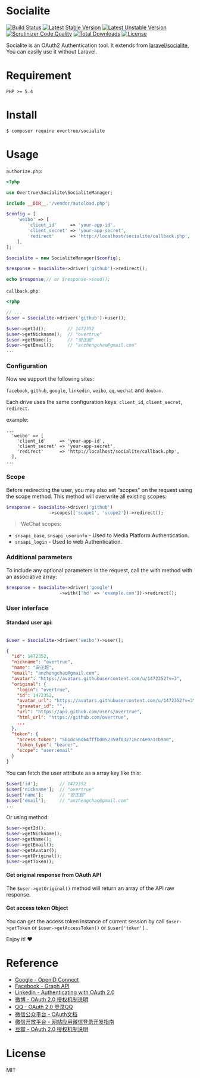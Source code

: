 # Socialite

[![Build Status](https://travis-ci.org/overtrue/socialite.svg?branch=master)](https://travis-ci.org/overtrue/socialite)
[![Latest Stable Version](https://poser.pugx.org/overtrue/socialite/v/stable.svg)](https://packagist.org/packages/overtrue/socialite)
[![Latest Unstable Version](https://poser.pugx.org/overtrue/socialite/v/unstable.svg)](https://packagist.org/packages/overtrue/socialite)
[![Scrutinizer Code Quality](https://scrutinizer-ci.com/g/overtrue/socialite/badges/quality-score.png?b=master)](https://scrutinizer-ci.com/g/overtrue/socialite/?branch=master)
[![Total Downloads](https://poser.pugx.org/overtrue/socialite/downloads)](https://packagist.org/packages/overtrue/socialite)
[![License](https://poser.pugx.org/overtrue/socialite/license)](https://packagist.org/packages/overtrue/socialite)

Socialite is an OAuth2 Authentication tool. It extends from [laravel/socialite](https://github.com/laravel/socialite), You can easily use it without Laravel.

# Requirement

```
PHP >= 5.4
```
# Install

```shell
$ composer require overtrue/socialite
```

# Usage

`authorize.php`:

```php
<?php

use Overtrue\Socialite\SocialiteManager;

include __DIR__.'/vendor/autoload.php';

$config = [
    'weibo' => [
        'client_id'     => 'your-app-id',
        'client_secret' => 'your-app-secret',
        'redirect'      => 'http://localhost/socialite/callback.php',
    ],
];

$socialite = new SocialiteManager($config);

$response = $socialite->driver('github')->redirect();

echo $response;// or $response->send();
```

`callback.php`:

```php
<?php

// ...
$user = $socialite->driver('github')->user();

$user->getId();        // 1472352
$user->getNickname();  // "overtrue"
$user->getName();      // "安正超"
$user->getEmail();     // "anzhengchao@gmail.com"
...
```

### Configuration

Now we support the following sites:

`facebook`, `github`, `google`, `linkedin`, `weibo`, `qq`, `wechat` and `douban`.

Each drive uses the same configuration keys: `client_id`, `client_secret`, `redirect`.

example:
```
...
  'weibo' => [
    'client_id'     => 'your-app-id',
    'client_secret' => 'your-app-secret',
    'redirect'      => 'http://localhost/socialite/callback.php',
  ],
...
```

### Scope

Before redirecting the user, you may also set "scopes" on the request using the scope method. This method will overwrite all existing scopes:

```php
$response = $socialite->driver('github')
                ->scopes(['scope1', 'scope2'])->redirect();

```

> WeChat scopes:
- `snsapi_base`, `snsapi_userinfo` - Used to Media Platform Authentication.
- `snsapi_login` - Used to web Authentication.

### Additional parameters

To include any optional parameters in the request, call the with method with an associative array:

```php
$response = $socialite->driver('google')
                    ->with(['hd' => 'example.com'])->redirect();
```

### User interface

#### Standard user api:

```php

$user = $socialite->driver('weibo')->user();
```

```json
{
  "id": 1472352,
  "nickname": "overtrue",
  "name": "安正超",
  "email": "anzhengchao@gmail.com",
  "avatar": "https://avatars.githubusercontent.com/u/1472352?v=3",
  "original": {
    "login": "overtrue",
    "id": 1472352,
    "avatar_url": "https://avatars.githubusercontent.com/u/1472352?v=3",
    "gravatar_id": "",
    "url": "https://api.github.com/users/overtrue",
    "html_url": "https://github.com/overtrue",
    ...
  },
  "token": {
    "access_token": "5b1dc56d64fffbd052359f032716cc4e0a1cb9a0",
    "token_type": "bearer",
    "scope": "user:email"
  }
}
```

You can fetch the user attribute as a array key like this:

```php
$user['id'];        // 1472352
$user['nickname'];  // "overtrue"
$user['name'];      // "安正超"
$user['email'];     // "anzhengchao@gmail.com"
...
```

Or using method:

```php
$user->getId();
$user->getNickname();
$user->getName();
$user->getEmail();
$user->getAvatar();
$user->getOriginal();
$user->getToken();
```

#### Get original response from OAuth API

The `$user->getOriginal()` method will return an array of the API raw response.

#### Get access token Object

You can get the access token instance of current session by call `$user->getToken` or `$user->getAccessToken()` or `$user['token']` .

Enjoy it! :heart:

# Reference

- [Google - OpenID Connect](https://developers.google.com/identity/protocols/OpenIDConnect)
- [Facebook - Graph API](https://developers.facebook.com/docs/graph-api)
- [Linkedin - Authenticating with OAuth 2.0](https://developer.linkedin.com/docs/oauth2)
- [微博 - OAuth 2.0 授权机制说明](http://open.weibo.com/wiki/%E6%8E%88%E6%9D%83%E6%9C%BA%E5%88%B6%E8%AF%B4%E6%98%8E)
- [QQ - OAuth 2.0 登录QQ](http://wiki.connect.qq.com/oauth2-0%E7%AE%80%E4%BB%8B)
- [微信公众平台 - OAuth文档](http://mp.weixin.qq.com/wiki/9/01f711493b5a02f24b04365ac5d8fd95.html)
- [微信开放平台 - 网站应用微信登录开发指南](https://open.weixin.qq.com/cgi-bin/showdocument?action=dir_list&t=resource/res_list&verify=1&id=open1419316505&token=&lang=zh_CN)
- [豆瓣 - OAuth 2.0 授权机制说明](http://developers.douban.com/wiki/?title=oauth2)

# License

MIT